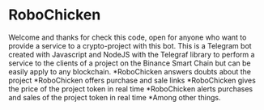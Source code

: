 # RoboChicken
Welcome and thanks for check this code, open for anyone who want to provide a service to a crypto-project with this bot.
This is a Telegram bot created with Javascript and NodeJS with the Telegraf library to perform a service to the clients of a project on the Binance Smart Chain but can be easily apply to any blockchain. 
*RoboChicken answers doubts about the project 
*RoboChicken offers purchase and sale links 
*RoboChicken gives the price of the project token in real time 
*RoboChicken alerts purchases and sales of the project token in real time 
*Among other things.
